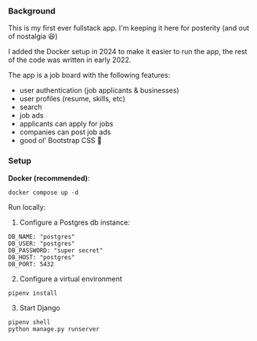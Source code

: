 
### Background
This is my first ever fullstack app. I'm keeping it here for posterity (and out of nostalgia 😆)

I added the Docker setup in 2024 to make it easier to run the app, the rest of the code was written in early 2022.

The app is a job board with the following features:
- user authentication (job applicants & businesses)
- user profiles (resume, skills, etc)
- search
- job ads
- applicants can apply for jobs
- companies can post job ads
- good ol' Bootstrap CSS 🚀

### Setup

**Docker (recommended)**:
```
docker compose up -d
```

Run locally:

1. Configure a Postgres db instance:
    
```
DB_NAME: "postgres"
DB_USER: "postgres"
DB_PASSWORD: "super secret"
DB_HOST: "postgres"
DB_PORT: 5432
```

2. Configure a virtual environment
```
pipenv install
```

3. Start Django
```
pipenv shell
python manage.py runserver
```

